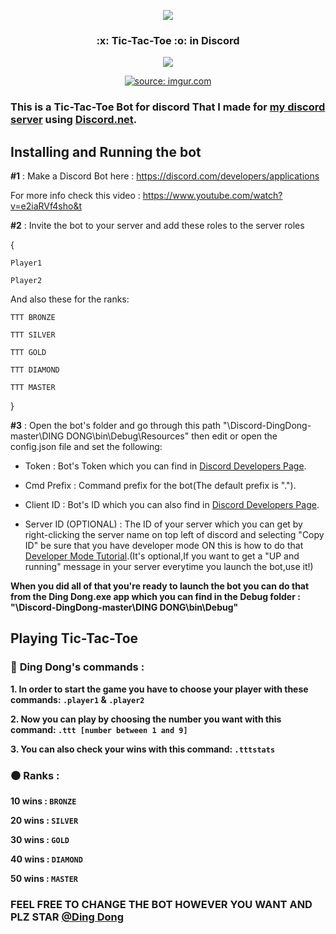 <p align="center">
  <img src="https://i.imgur.com/jwfdOgS.png">
</p>

   <h3> <p align="center"> :x: Tic-Tac-Toe :o: in Discord </p> </h3> 
<p align="center"> <img src="https://img.shields.io/github/v/release/shaahinfaezi/Discord-DingDong"> </p>

<p align="center">
  <a href="https://imgur.com/phDSrMn"><img src="https://i.imgur.com/phDSrMn.gif" title="source: imgur.com" /></a>
</p>

### This is a Tic-Tac-Toe Bot for discord That I made for [my discord server](https://discord.gg/P2BrjMN) using [Discord.net](https://github.com/discord-net/Discord.Net).

## Installing and Running the bot


**#1** : Make a Discord Bot here : https://discord.com/developers/applications 

For more info check this video : https://www.youtube.com/watch?v=e2iaRVf4sho&t

**#2** : Invite the bot to your server and add these roles to the server roles 

{

`Player1`

`Player2`

And also these for the ranks:

`TTT BRONZE`

`TTT SILVER`

`TTT GOLD`

`TTT DIAMOND`

`TTT MASTER`

}

**#3** :  Open the bot's folder and go through this path "\Discord-DingDong-master\DING DONG\bin\Debug\Resources" then edit or open the config.json file and set the following:

* Token : Bot's Token which you can find in [Discord Developers Page](https://discord.com/developers/applications).

* Cmd Prefix : Command prefix for the bot(The default prefix is ".").

* Client ID : Bot's ID which you can also find in [Discord Developers Page](https://discord.com/developers/applications).

* Server ID (OPTIONAL) : The ID of your server which you can get by right-clicking the server name on top left of discord and selecting "Copy ID" be sure that you have developer mode ON this is how to do that [Developer Mode Tutorial](https://discordia.me/en/developer-mode#:~:text=Enabling%20Developer%20Mode%20is%20easy,the%20toggle%20to%20enable%20it).(It's optional,If you want to get a "UP and running" message in your server everytime you launch the bot,use it!)

**When you did all of that you're ready to launch the bot you can do that from the Ding Dong.exe app which you can find in the Debug folder : "\Discord-DingDong-master\DING DONG\bin\Debug"**







## Playing Tic-Tac-Toe 

### :red_circle: **Ding Dong's commands :**

 **1.  In order to start the game you have to choose your player with these commands: `.player1` & `.player2`**

 **2.  Now you can play by choosing the number you want with this command:  `.ttt [number between 1 and 9]`**

 **3. You can also check your wins with this command: `.tttstats`**

### :black_circle: **Ranks :**

**10 wins :  `BRONZE`**

**20 wins :  `SILVER`** 

**30 wins :  `GOLD`** 

**40 wins :  `DIAMOND`** 

**50 wins :  `MASTER`**

### **__FEEL FREE TO CHANGE THE BOT HOWEVER YOU WANT AND PLZ STAR [@Ding Dong](https://github.com/shaahinfaezi/Discord-DingDong)__**





